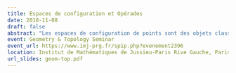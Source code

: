 ```yaml
---
title: Espaces de configuration et Opérades
date: 2018-11-08
draft: false
abstract: "Les espaces de configuration de points sont des objets classiques en topologie algébrique. L'étude de leur type d'homotopie engendre de nombreuses questions et applications dans différents domaines des mathématiques. Dans cet exposé, je présenterai des idées qui viennent de la théorie des opérades et qui permettent d'obtenir des résultats concernant le type d'homotopie rationnel des espaces de configuration de variétés."
event: Geometry & Topology Seminar
event_url: https://www.imj-prg.fr/spip.php?evenement2396
location: Institut de Mathématiques de Jussieu-Paris Rive Gauche, Paris, France
url_slides: geom-top.pdf
---
```

